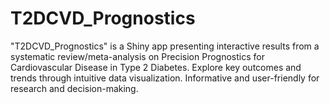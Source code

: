 # T2DCVD_Prognostics
"T2DCVD_Prognostics" is a Shiny app presenting interactive results from a systematic review/meta-analysis on Precision Prognostics for Cardiovascular Disease in Type 2 Diabetes. Explore key outcomes and trends through intuitive data visualization. Informative and user-friendly for research and decision-making.
